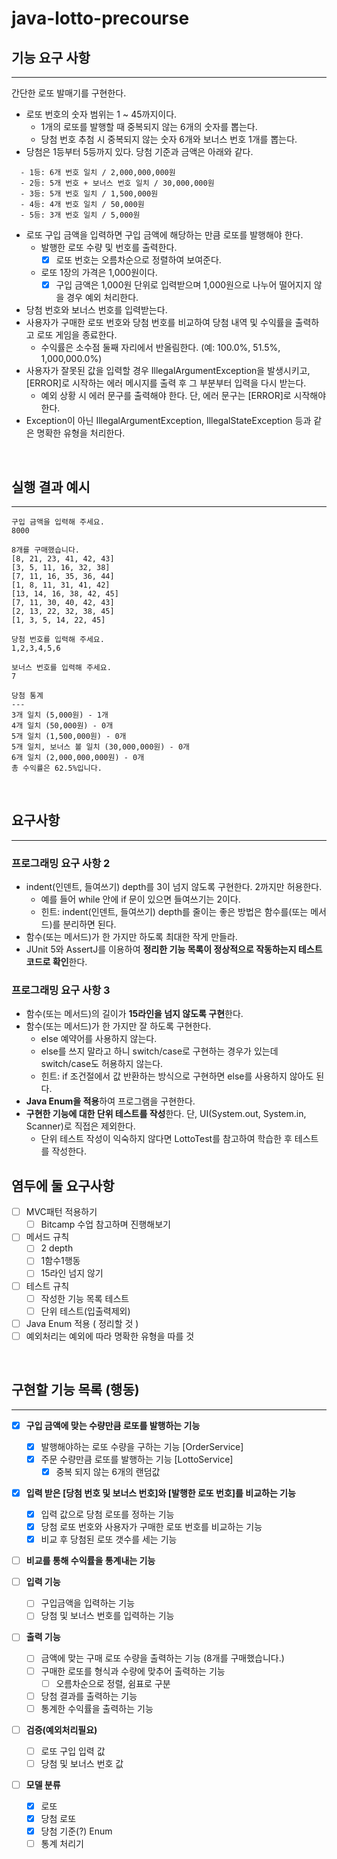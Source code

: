 # java-lotto-precourse

## 기능 요구 사항
- - -
간단한 로또 발매기를 구현한다.
- 로또 번호의 숫자 범위는 1 ~ 45까지이다.
  - 1개의 로또를 발행할 때 중복되지 않는 6개의 숫자를 뽑는다.
  - 당첨 번호 추첨 시 중복되지 않는 숫자 6개와 보너스 번호 1개를 뽑는다.
- 당첨은 1등부터 5등까지 있다. 당첨 기준과 금액은 아래와 같다.
```
  - 1등: 6개 번호 일치 / 2,000,000,000원
  - 2등: 5개 번호 + 보너스 번호 일치 / 30,000,000원
  - 3등: 5개 번호 일치 / 1,500,000원
  - 4등: 4개 번호 일치 / 50,000원
  - 5등: 3개 번호 일치 / 5,000원
```
- 로또 구입 금액을 입력하면 구입 금액에 해당하는 만큼 로또를 발행해야 한다.
  - 발행한 로또 수량 및 번호를 출력한다. 
    - [x] 로또 번호는 오름차순으로 정렬하여 보여준다.
  - 로또 1장의 가격은 1,000원이다.
    - [x] 구입 금액은 1,000원 단위로 입력받으며 1,000원으로 나누어 떨어지지 않을 경우 예외 처리한다.
- 당첨 번호와 보너스 번호를 입력받는다.
- 사용자가 구매한 로또 번호와 당첨 번호를 비교하여 당첨 내역 및 수익률을 출력하고 로또 게임을 종료한다.
  - 수익률은 소수점 둘째 자리에서 반올림한다. (예: 100.0%, 51.5%, 1,000,000.0%)
- 사용자가 잘못된 값을 입력할 경우 IllegalArgumentException을 발생시키고, [ERROR]로 시작하는 에러 메시지를 출력 후 그 부분부터 입력을 다시 받는다.
  - 예외 상황 시 에러 문구를 출력해야 한다. 단, 에러 문구는 [ERROR]로 시작해야 한다.
- Exception이 아닌 IllegalArgumentException, IllegalStateException 등과 같은 명확한 유형을 처리한다.

<br>

## 실행 결과 예시
- - -

```
구입 금액을 입력해 주세요.
8000

8개를 구매했습니다.
[8, 21, 23, 41, 42, 43]
[3, 5, 11, 16, 32, 38]
[7, 11, 16, 35, 36, 44]
[1, 8, 11, 31, 41, 42]
[13, 14, 16, 38, 42, 45]
[7, 11, 30, 40, 42, 43]
[2, 13, 22, 32, 38, 45]
[1, 3, 5, 14, 22, 45]

당첨 번호를 입력해 주세요.
1,2,3,4,5,6

보너스 번호를 입력해 주세요.
7

당첨 통계
---
3개 일치 (5,000원) - 1개
4개 일치 (50,000원) - 0개
5개 일치 (1,500,000원) - 0개
5개 일치, 보너스 볼 일치 (30,000,000원) - 0개
6개 일치 (2,000,000,000원) - 0개
총 수익률은 62.5%입니다.
```
<br>

## 요구사항
- - -

### 프로그래밍 요구 사항 2
- indent(인덴트, 들여쓰기) depth를 3이 넘지 않도록 구현한다. 2까지만 허용한다. 
  - 예를 들어 while 안에 if 문이 있으면 들여쓰기는 2이다.
  - 힌트: indent(인덴트, 들여쓰기) depth를 줄이는 좋은 방법은 함수를(또는 메서드)를 분리하면 된다.
- 함수(또는 메서드)가 한 가지만 하도록 최대한 작게 만들라.
- JUnit 5와 AssertJ를 이용하여 **정리한 기능 목록이 정상적으로 작동하는지 테스트 코드로 확인**한다.

### 프로그래밍 요구 사항 3
- 함수(또는 메서드)의 길이가 **15라인을 넘지 않도록 구현**한다.
- 함수(또는 메서드)가 한 가지만 잘 하도록 구현한다.
  - else 예약어를 사용하지 않는다.
  - else를 쓰지 말라고 하니 switch/case로 구현하는 경우가 있는데 switch/case도 허용하지 않는다.
  - 힌트: if 조건절에서 값 반환하는 방식으로 구현하면 else를 사용하지 않아도 된다.
- **Java Enum을 적용**하여 프로그램을 구현한다.
- **구현한 기능에 대한 단위 테스트를 작성**한다. 단, UI(System.out, System.in, Scanner)로 직접은 제외한다.
  - 단위 테스트 작성이 익숙하지 않다면 LottoTest를 참고하여 학습한 후 테스트를 작성한다.

## 염두에 둘 요구사항
- [ ] MVC패턴 적용하기
  - [ ] Bitcamp 수업 참고하며 진행해보기
- [ ] 메서드 규칙
  - [ ] 2 depth
  - [ ] 1함수1행동
  - [ ] 15라인 넘지 않기
- [ ] 테스트 규칙
  - [ ] 작성한 기능 목록 테스트
  - [ ] 단위 테스트(입출력제외)
- [ ] Java Enum 적용 ( 정리할 것 )
- [ ] 예외처리는 예외에 따라 명확한 유형을 따를 것

<br>

## 구현할 기능 목록 (행동)
- - -
- [x] **구입 금액에 맞는 수량만큼 로또를 발행하는 기능**
  - [x] 발행해야하는 로또 수량을 구하는 기능 [OrderService]
  - [x] 주문 수량만큼 로또를 발행하는 기능 [LottoService]
    - [x] 중복 되지 않는 6개의 랜덤값

- [x] **입력 받은 [당첨 번호 및 보너스 번호]와 [발행한 로또 번호]를 비교하는 기능**
  - [x] 입력 값으로 당첨 로또를 정하는 기능
  - [x] 당첨 로또 번호와 사용자가 구매한 로또 번호를 비교하는 기능
  - [x] 비교 후 당첨된 로또 갯수를 세는 기능

- [ ] **비교를 통해 수익률을 통계내는 기능**

- [ ] **입력 기능**
  - [ ] 구입금액을 입력하는 기능
  - [ ] 당첨 및 보너스 번호를 입력하는 기능

- [ ] **출력 기능**
  - [ ] 금액에 맞는 구매 로또 수량을 출력하는 기능 (8개를 구매했습니다.)
  - [ ] 구매한 로또를 형식과 수량에 맞추어 출력하는 기능
    - [ ] 오름차순으로 정렬, 쉼표로 구분
  - [ ] 당첨 결과를 출력하는 기능
  - [ ] 통계한 수익률을 출력하는 기능

- [ ] **검증(예외처리필요)**
  - [ ] 로또 구입 입력 값
  - [ ] 당첨 및 보너스 번호 값

- [ ] **모델 분류**
  - [x] 로또
  - [x] 당첨 로또
  - [x] 당첨 기준(?) Enum 
  - [ ] 통계 처리기
